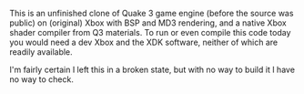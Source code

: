 This is an unfinished clone of Quake 3 game engine (before the source was public) on (original) Xbox with BSP and MD3 rendering, and a native Xbox shader compiler from Q3 materials.
To run or even compile this code today you would need a dev Xbox and the XDK software, neither of which are readily available. 

I'm fairly certain I left this in a broken state, but with no way to build it I have no way to check.

